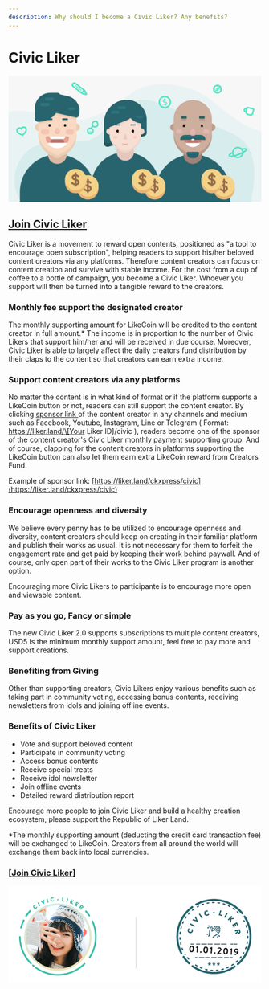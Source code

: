 ```yaml
---
description: Why should I become a Civic Liker? Any benefits?
---
```


# Civic Liker

![](../../.gitbook/assets/likecoin_ad98_2point0-01.png)

## [**Join Civic Liker**](https://docs.like.co/user-guide/civic-liker/be-a-civic-liker)

Civic Liker is a movement to reward open contents, positioned as "a tool to encourage open subscription", helping readers to support his/her beloved content creators via any platforms. Therefore content creators can focus on content creation and survive with stable income. For the cost from a cup of coffee to a bottle of campaign, you become a Civic Liker. Whoever you support will then be turned into a tangible reward to the creators.

### **Monthly fee support the designated creator**

The monthly supporting amount for LikeCoin will be credited to the content creator in full amount.\* The income is in proportion to the number of Civic Likers that support him/her and will be received in due course. Moreover, Civic Liker is able to largely affect the daily creators fund distribution by their claps to the content so that creators can earn extra income.

### **Support content creators via any platforms** 

No matter the content is in what kind of format or if the platform supports a LikeCoin button or not, readers can still support the content creator. By clicking [sponsor link ](https://docs.like.co/user-guide/creator/sponsor-link)of the content creator in any channels and medium such as Facebook, Youtube, Instagram, Line or Telegram \( Format: https://liker.land/\[Your Liker ID\]/civic \), readers become one of the sponsor of the content creator's Civic Liker monthly payment supporting group. And of course, clapping for the content creators in platforms supporting the LikeCoin button can also let them earn extra LikeCoin reward from Creators Fund.

Example of sponsor link: [https://liker.land/ckxpress/civic](https://liker.land/ckxpress/civic)

### **Encourage openness and diversity**

We believe every penny has to be utilized to encourage openness and diversity, content creators should keep on creating in their familiar platform and publish their works as usual. It is not necessary for them to forfeit the engagement rate and get paid by keeping their work behind paywall. And of course, only open part of their works to the Civic Liker program is another option.

Encouraging more Civic Likers to participante is to encourage more open and viewable content.

### Pay as you go, Fancy or simple

The new Civic Liker 2.0 supports subscriptions to multiple content creators, USD5 is the minimum monthly support amount, feel free to pay more and support creations.

### **Benefiting from Giving**

Other than supporting creators, Civic Likers enjoy various benefits such as taking part in community voting, accessing bonus contents, receiving newsletters from idols and joining offline events.

### **Benefits of Civic Liker**

* Vote and support beloved content
* Participate in community voting
* Access bonus contents
* Receive special treats
* Receive idol newsletter
* Join offline events
* Detailed reward distribution report

Encourage more people to join Civic Liker and build a healthy creation ecosystem, please support the Republic of Liker Land.

\*The monthly supporting amount \(deducting the credit card transaction fee\) will be exchanged to LikeCoin. Creators from all around the world will exchange them back into local currencies. 

### \[[Join **Civic Liker**](https://docs.like.co/user-guide/civic-liker/be-a-civic-liker)\]

![](../../.gitbook/assets/civic-liker.png)

